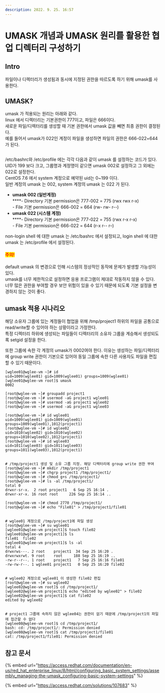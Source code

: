 ```yaml
---
description: 2022. 9. 25. 16:57
---
```


# UMASK 개념과 UMASK 원리를 활용한 협업 디렉터리 구성하기

## Intro

파일이나 디렉터리가 생성됨과 동시에 지정된 권한을 따르도록 하기 위해 umask를 사용한다.



## UMASK?

umask 가 적용되는 원리는 아래와 같다.\
linux 에서 디렉터리는 기본권한이 777이고, 파일은 666이다.\
새로운 파일/디렉터리를 생성할 때 기본 권한에서 umask 값을 빼면 최종 권한이 결정된다.\
예를 들어서 umask가 022인 계정이 파일을 생성하면 파일의 권한은 666-022=644가 된다.

<figure><img src="https://blog.kakaocdn.net/dn/ckszDS/btrMVG8UeWM/ZWnmYJeCep8EOcWkkBQFck/img.png" alt=""><figcaption></figcaption></figure>

/etc/bashrc와 /etc/profile 에는 각각 다음과 같이 umask 를 설정하는 코드가 있다.\
UID가 199 보다 크고, 그룹명과 계정명이 같으면 umask 002로 설정하고 그 외에는 022로 설정한다.\
CentOS 7.6 에서 system 계정으로 예약된 uid는 0\~199 이다.\
일반 계정의 umask 는 002, system 계정의 umask 는 022 가 된다.

* **umask 002 (일반계정)**\
  ****- Directory 기본 permission은 777-002 = 775 (rwx rwx r-x)\
  \- File 기본 permission은 666-002 = 664 (rw- rw- r--)
* **umask 022 (시스템 계정)**\
  ****- Directory 기본 permission은 777-022 = 755 (rwx r-x r-x)\
  \- File 기본 permission은 666-022 = 644 (r-x r-- r–)

non-login shell 에 대한 umask 는 /etc/bashrc 에서 설정되고, login shell 에 대한 umask 는 /etc/profile 에서 설정된다.

#### <mark style="color:red;">주의!</mark>

default umask 의 변경으로 인해 시스템의 정상적인 동작에 문제가 발생할 가능성이 있다.\
umask를 너무 제한적으로 설정하면 응용 프로그램이 제대로 작동하지 않을 수 있다.\
너무 많은 권한을 부여할 경우 보안 위험이 있을 수 있기 때문에 되도록 기본 설정을 변경하지 않는 것이 좋다.



## umask 적용 시나리오

해당 소유자 그룹에 있는 계정들이 협업을 위해 /tmp/project1 하위의 파일을 공통으로 read/write할 수 있어야 하는 상황이라고 가정한다.\
특정 디렉터리 하위에 생성되는 파일들이 디렉터리의 소유자 그룹을 계승해서 생성되도록 setgid 설정을 한다.

또한 그룹에 속한 각 계정의 umask가 0002여야 한다. 이유는 생성하는 파일/디렉터리에 group write 권한이 기본으로 있어야 동일 그룹에 속한 다른 사용자도 파일을 편집할 수 있기 때문이다.&#x20;

```shell-session
[wglee01@wglee-vm ~]# id
uid=1009(wglee01) gid=1009(wglee01) groups=1009(wglee01)
[wglee01@wglee-vm root]$ umask
0002

[root@wglee-vm ~]# groupadd project1
[root@wglee-vm ~]# usermod -aG project1 wglee01
[root@wglee-vm ~]# usermod -aG project1 wglee02
[root@wglee-vm ~]# usermod -aG project1 wglee03

[root@wglee-vm ~]# id wglee01
uid=1009(wglee01) gid=1009(wglee01) groups=1009(wglee01),1012(project1)
[root@wglee-vm ~]# id wglee02
uid=1010(wglee02) gid=1010(wglee02) groups=1010(wglee02),1012(project1)
[root@wglee-vm ~]# id wglee03
uid=1011(wglee03) gid=1011(wglee03) groups=1011(wglee03),1012(project1)


# /tmp/project1 생성 및 소유 그룹 지정. 해당 디렉터리에 group write 권한 부여
[root@wglee-vm ~]# mkdir /tmp/project1
[root@wglee-vm ~]# chgrp project1 /tmp/project1/
[root@wglee-vm ~]# chmod g+s /tmp/project1/
[root@wglee-vm ~]# ls -al /tmp/project1/
total 0
drwxr-sr-x.  2 root project1   6 Sep 25 16:14 .
drwxr-xr-x. 16 root root     226 Sep 25 16:14 ..

[root@wglee-vm ~]# chmod 2770 /tmp/project1/
[root@wglee-vm ~]# echo "File01" > /tmp/project1/file01


# wglee01 계정으로 /tmp/project1에 파일 생성
[root@wglee-vm ~]# su wglee01
[wglee01@wglee-vm project1]$ touch file02
[wglee01@wglee-vm project1]$ ls
file01  file02
[wglee01@wglee-vm project1]$ ls -al
total 4
drwxrws---. 2 root    project1  34 Sep 25 16:20 .
drwxrwxrwt. 9 root    root     188 Sep 25 16:19 ..
-rw-r--r--. 1 root    project1   7 Sep 25 16:16 file01
-rw-rw-r--. 1 wglee01 project1   0 Sep 25 16:20 file02


# wglee02 계정으로 wglee01 이 생성한 file02 편집
[root@wglee-vm ~]# su wglee02
[wglee02@wglee-vm root]$ cd /tmp/project1/
[wglee02@wglee-vm project1]$ echo "edited by wglee02" > file02
[wglee02@wglee-vm project1]$ cat file02
edited by wglee02


# project1 그룹에 속하지 않은 wglee04는 권한이 없기 때문에 /tmp/project1의 파일에 접근할 수 없다
[wglee08@wglee-vm root]$ cd /tmp/project1/
bash: cd: /tmp/project1/: Permission denied
[wglee08@wglee-vm root]$ cat /tmp/project1/file01
cat: /tmp/project1/file01: Permission denied
```



## 참고 문서

{% embed url="https://access.redhat.com/documentation/en-us/red_hat_enterprise_linux/8/html/configuring_basic_system_settings/assembly_managing-the-umask_configuring-basic-system-settings" %}

{% embed url="https://access.redhat.com/solutions/107683" %}

